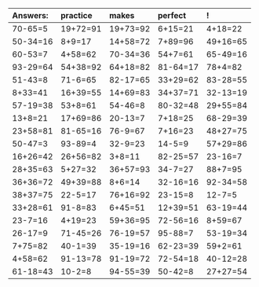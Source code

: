 | Answers: | practice | makes | perfect | ! |
| :--- | :--- | :--- | :--- | :--- |
| 70-65=5 | 19+72=91 | 19+73=92 | 6+15=21 | 4+18=22 | 
| 50-34=16 | 8+9=17 | 14+58=72 | 7+89=96 | 49+16=65 | 
| 60-53=7 | 4+58=62 | 70-34=36 | 54+7=61 | 65-49=16 | 
| 93-29=64 | 54+38=92 | 64+18=82 | 81-64=17 | 78+4=82 | 
| 51-43=8 | 71-6=65 | 82-17=65 | 33+29=62 | 83-28=55 | 
| 8+33=41 | 16+39=55 | 14+69=83 | 34+37=71 | 32-13=19 | 
| 57-19=38 | 53+8=61 | 54-46=8 | 80-32=48 | 29+55=84 | 
| 13+8=21 | 17+69=86 | 20-13=7 | 7+18=25 | 68-29=39 | 
| 23+58=81 | 81-65=16 | 76-9=67 | 7+16=23 | 48+27=75 | 
| 50-47=3 | 93-89=4 | 32-9=23 | 14-5=9 | 57+29=86 | 
| 16+26=42 | 26+56=82 | 3+8=11 | 82-25=57 | 23-16=7 | 
| 28+35=63 | 5+27=32 | 36+57=93 | 34-7=27 | 88+7=95 | 
| 36+36=72 | 49+39=88 | 8+6=14 | 32-16=16 | 92-34=58 | 
| 38+37=75 | 22-5=17 | 76+16=92 | 23-15=8 | 12-7=5 | 
| 33+28=61 | 91-8=83 | 6+45=51 | 12+39=51 | 63-19=44 | 
| 23-7=16 | 4+19=23 | 59+36=95 | 72-56=16 | 8+59=67 | 
| 26-17=9 | 71-45=26 | 76-19=57 | 95-88=7 | 53-19=34 | 
| 7+75=82 | 40-1=39 | 35-19=16 | 62-23=39 | 59+2=61 | 
| 4+58=62 | 91-13=78 | 91-19=72 | 72-54=18 | 40-12=28 | 
| 61-18=43 | 10-2=8 | 94-55=39 | 50-42=8 | 27+27=54 | 
